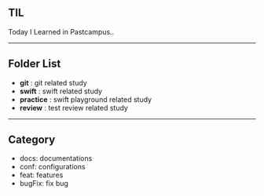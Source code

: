 ## TIL
Today I Learned in Pastcampus..

***

## Folder List
- **git** : git related study
- **swift** : swift related study
- **practice** : swift playground related study
- **review** : test review related study

***

## Category
* docs: documentations
* conf: configurations
* feat: features
* bugFix: fix bug
